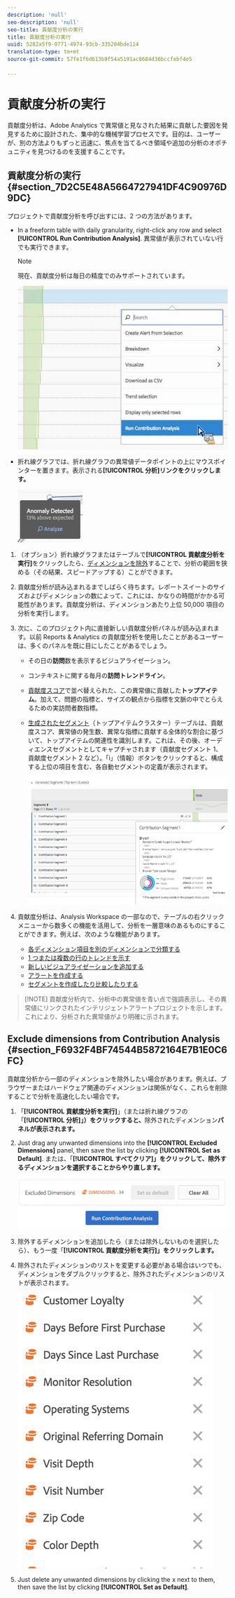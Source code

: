 ```yaml
---
description: 'null'
seo-description: 'null'
seo-title: 貢献度分析の実行
title: 貢献度分析の実行
uuid: 5282a5f9-0771-4974-93cb-335204bde114
translation-type: tm+mt
source-git-commit: 57fe1f6d613b9f54a5191ac8684d36bccfebf4e5

---
```



# 貢献度分析の実行

貢献度分析は、Adobe Analytics で異常値と見なされた結果に貢献した要因を発見するために設計された、集中的な機械学習プロセスです。目的は、ユーザーが、別の方法よりもずっと迅速に、焦点を当てるべき領域や追加の分析のオポチュニティを見つけるのを支援することです。

## 貢献度分析の実行 {#section_7D2C5E48A5664727941DF4C90976D9DC}

プロジェクトで貢献度分析を呼び出すには、2 つの方法があります。

* In a freeform table with daily granularity, right-click any row and select **[!UICONTROL Run Contribution Analysis]**. 異常値が表示されていない行でも実行できます。

   >[!NOTE]
   >
   >現在、貢献度分析は毎日の精度でのみサポートされています。

   ![](assets/run_ca.png)

* 折れ線グラフでは、折れ線グラフの異常値データポイントの上にマウスポインターを置きます。表示される&#x200B;**[!UICONTROL 分析]リンクをクリックします。**

   ![](assets/contribution-analysis.png)

1. （オプション）折れ線グラフまたはテーブルで&#x200B;**[!UICONTROL 貢献度分析を実行]**&#x200B;をクリックしたら、[ディメンションを除外](/help/analyze/analysis-workspace/virtual-analyst/contribution-analysis/run-contribution-analysis.md#section_F6932F4BF74544B5872164E7B1E0C6FC)することで、分析の範囲を狭める（その結果、スピードアップする）ことができます。

1. 貢献度分析が読み込まれるまでしばらく待ちます。レポートスイートのサイズおよびディメンションの数によって、これには、かなりの時間がかかる可能性があります。貢献度分析は、ディメンションあたり上位 50,000 項目の分析を実行します。
1. 次に、このプロジェクト内に直接新しい貢献度分析パネルが読み込まれます。以前 Reports &amp; Analytics の貢献度分析を使用したことがあるユーザーは、多くのパネルを既に目にしたことがあるでしょう。

   * その日の&#x200B;**訪問**&#x200B;数を表示するビジュアライゼーション。
   * コンテキストに関する毎月の&#x200B;**訪問トレンドライン**。
   * [貢献度スコア](https://marketing.adobe.com/resources/help/en_US/analytics/contribution/ca_contribution_score.html)で並べ替えられた、この異常値に貢献した&#x200B;**トップアイテム**。加えて、問題の指標と、サイズの観点から指標を文脈の中でとらえるための実訪問者数指標。

   * [生成されたセグメント](https://marketing.adobe.com/resources/help/en_US/analytics/contribution/ca_workflow_premium.html)（トップアイテムクラスター）テーブルは、貢献度スコア、異常値の発生数、異常な指標に貢献する全体的な割合に基づいて、トップアイテムの関連性を識別します。これは、その後、オーディエンスセグメントとしてキャプチャされます（貢献度セグメント 1、貢献度セグメント 2 など）。「i」（情報）ボタンをクリックすると、構成する上位の項目を含む、各自動セグメントの定義が表示されます。

      ![](assets/auto_segment.png)

1. 貢献度分析は、Analysis Workspace の一部なので、テーブルの右クリックメニューから数多くの機能を活用して、分析を一層意味のあるものにすることができます。例えば、次のような機能があります。

   * [各ディメンション項目を別のディメンションで分類する](/help/analyze/analysis-workspace/components/dimensions/t-breakdown-fa.md)
   * [1 つまたは複数の行のトレンドを示す](/help/analyze/analysis-workspace/analysis-workspace-features.md#section_34930C967C104C2B9092BA8DCF2BF81A)
   * [新しいビジュアライゼーションを追加する](/help/analyze/analysis-workspace/visualizations/freeform-analysis-visualizations.md)
   * [アラートを作成する](/help/components/c-alerts/intellligent-alerts.md)
   * [セグメントを作成したり比較したりする](/help/analyze/analysis-workspace/c-panels/c-segment-comparison/segment-comparison.md)

> [!NOTE] 貢献度分析内で、分析中の異常値を青い点で強調表示し、その異常値にリンクされたインテリジェントアラートプロジェクトを示します。 これにより、分析された異常値がより明確に示されます。

## Exclude dimensions from Contribution Analysis {#section_F6932F4BF74544B5872164E7B1E0C6FC}

貢献度分析から一部のディメンションを除外したい場合があります。例えば、ブラウザーまたはハードウェア関連のディメンションは関係がなく、これらを削除することで分析を高速化したい場合です。

1. 「**[!UICONTROL 貢献度分析を実行]**」（または折れ線グラフの「**[!UICONTROL 分析]」）をクリックすると、**&#x200B;除外されたディメンション&#x200B;**パネルが表示されます。**

1. Just drag any unwanted dimensions into the **[!UICONTROL Excluded Dimensions]** panel, then save the list by clicking **[!UICONTROL Set as Default]**. または、「**[!UICONTROL すべてクリア]」をクリックして、除外するディメンションを選択することからやり直します。**

   ![](assets/exclude_dimensions.png)

1. 除外するディメンションを追加したら（または除外しないものを選択したら）、もう一度「**[!UICONTROL 貢献度分析を実行]」をクリックします。**
1. 除外されたディメンションのリストを変更する必要がある場合はいつでも、ディメンションをダブルクリックすると、除外されたディメンションのリストが表示されます。

   ![](assets/excluded-dimensions.png)

1. Just delete any unwanted dimensions by clicking the x next to them, then save the list by clicking **[!UICONTROL Set as Default]**.

